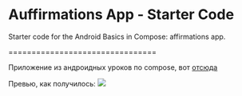 Auffirmations App - Starter Code
================================

Starter code for the Android Basics in Compose: affirmations app.

================================

Приложение из андроидных уроков по compose, вот [отсюда](https://www.google.com "отсюда")

Превью, как получилось:
![](https://github.com/rumiant348/auffirmations/blob/main/auffirmations.gif)